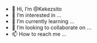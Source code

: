 - 👋 Hi, I’m @Kekezsito
- 👀 I’m interested in ...
- 🌱 I’m currently learning ...
- 💞️ I’m looking to collaborate on ...
- 📫 How to reach me ...

<!---
Kekezsito/Kekezsito is a ✨ special ✨ repository because its `README.md` (this file) appears on your GitHub profile.
You can click the Preview link to take a look at your changes.
--->
